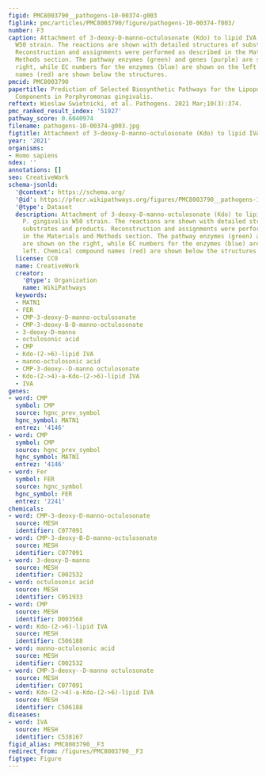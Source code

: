 ```yaml
---
figid: PMC8003790__pathogens-10-00374-g003
figlink: pmc/articles/PMC8003790/figure/pathogens-10-00374-f003/
number: F3
caption: Attachment of 3-deoxy-D-manno-octulosonate (Kdo) to lipid IVA in the P. gingivalis
  W50 strain. The reactions are shown with detailed structures of substrates and products.
  Reconstruction and assignments were performed as described in the Materials and
  Methods section. The pathway enzymes (green) and genes (purple) are shown on the
  right, while EC numbers for the enzymes (blue) are shown on the left. Chemical compound
  names (red) are shown below the structures.
pmcid: PMC8003790
papertitle: Prediction of Selected Biosynthetic Pathways for the Lipopolysaccharide
  Components in Porphyromonas gingivalis.
reftext: Wieslaw Swietnicki, et al. Pathogens. 2021 Mar;10(3):374.
pmc_ranked_result_index: '51927'
pathway_score: 0.6040974
filename: pathogens-10-00374-g003.jpg
figtitle: Attachment of 3-deoxy-D-manno-octulosonate (Kdo) to lipid IVA in the P
year: '2021'
organisms:
- Homo sapiens
ndex: ''
annotations: []
seo: CreativeWork
schema-jsonld:
  '@context': https://schema.org/
  '@id': https://pfocr.wikipathways.org/figures/PMC8003790__pathogens-10-00374-g003.html
  '@type': Dataset
  description: Attachment of 3-deoxy-D-manno-octulosonate (Kdo) to lipid IVA in the
    P. gingivalis W50 strain. The reactions are shown with detailed structures of
    substrates and products. Reconstruction and assignments were performed as described
    in the Materials and Methods section. The pathway enzymes (green) and genes (purple)
    are shown on the right, while EC numbers for the enzymes (blue) are shown on the
    left. Chemical compound names (red) are shown below the structures.
  license: CC0
  name: CreativeWork
  creator:
    '@type': Organization
    name: WikiPathways
  keywords:
  - MATN1
  - FER
  - CMP-3-deoxy-D-manno-octulosonate
  - CMP-3-deoxy-B-D-manno-octulosonate
  - 3-deoxy-D-manno
  - octulosonic acid
  - CMP
  - Kdo-(2->6)-lipid IVA
  - manno-octulosonic acid
  - CMP-3-deoxy--D-manno octulosonate
  - Kdo-(2->4)-a-Kdo-(2->6)-lipid IVA
  - IVA
genes:
- word: CMP
  symbol: CMP
  source: hgnc_prev_symbol
  hgnc_symbol: MATN1
  entrez: '4146'
- word: CMP
  symbol: CMP
  source: hgnc_prev_symbol
  hgnc_symbol: MATN1
  entrez: '4146'
- word: Fer
  symbol: FER
  source: hgnc_symbol
  hgnc_symbol: FER
  entrez: '2241'
chemicals:
- word: CMP-3-deoxy-D-manno-octulosonate
  source: MESH
  identifier: C077091
- word: CMP-3-deoxy-B-D-manno-octulosonate
  source: MESH
  identifier: C077091
- word: 3-deoxy-D-manno
  source: MESH
  identifier: C002532
- word: octulosonic acid
  source: MESH
  identifier: C051933
- word: CMP
  source: MESH
  identifier: D003568
- word: Kdo-(2->6)-lipid IVA
  source: MESH
  identifier: C506188
- word: manno-octulosonic acid
  source: MESH
  identifier: C002532
- word: CMP-3-deoxy--D-manno octulosonate
  source: MESH
  identifier: C077091
- word: Kdo-(2->4)-a-Kdo-(2->6)-lipid IVA
  source: MESH
  identifier: C506188
diseases:
- word: IVA
  source: MESH
  identifier: C538167
figid_alias: PMC8003790__F3
redirect_from: /figures/PMC8003790__F3
figtype: Figure
---
```

